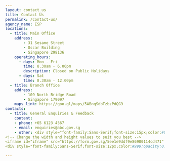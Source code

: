 ```yaml
---
layout: contact_us
title: Contact Us
permalink: /contact-us/
agency_name: ESP
locations:
  - title: Main Office
    address:
        - 31 Sesame Street
        - Oscar Building
        - Singapore 298136
    operating_hours:
      - days: Mon - Fri
        time: 8.30am - 6.00pm
        description: Closed on Public Holidays
      - days: Sat
        time: 8.30am - 12.00pm
  - title: Branch Office
    address:
        - 109 North Bridge Road
        - Singapore 179097
    maps_link: https://goo.gl/maps/5ABnqSdbTzbzPdQG9
contacts:
  - title: General Enquiries & Feedback
    content:
    - phone: +65 6123 4567
    - email: enquiries@abc.gov.sg
    - other: <div style="font-family:Sans-Serif;font-size:15px;color:#000;opacity:0.9;padding-top:5px;padding-bottom:8px">If the form below is not loaded, you can also fill it in at <a href="https://form.gov.sg/5ee1e9ddf9e86900114cd471">here</a>.</div>
<!-- Change the width and height values to suit you best -->
<iframe id="iframe" src="https://form.gov.sg/5ee1e9ddf9e86900114cd471" style="width:100%;height:500px"></iframe>
<div style="font-family:Sans-Serif;font-size:12px;color:#999;opacity:0.5;padding-top:5px">Powered by <a href="https://form.gov.sg" style="color: #999">FormSG</a></div>

---
```

